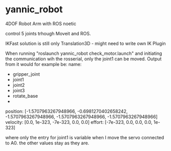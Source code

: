 # yannic_robot
4DOF Robot Arm with ROS noetic

control 5 joints trhough Moveit and ROS.

IKFast solution is still only Translation3D - might need to write own IK Plugin

When running "roslaunch yannic_robot check_motor.launch" and initiating the communication wih the rosserial, only the joint1 can be moved. Output from it would for example be:
name: 
  - gripper_joint
  - joint1
  - joint2
  - joint3
  - rotate_base
  - 
position: [-1.5707963267948966, -0.6981270402658242, -1.5707963267948966, -1.5707963267948966, -1.5707963267948966]
velocity: [0.0, 1e-323, -7e-323, 0.0, 0.0]
effort: [-7e-323, 0.0, 0.0, 0.0, 1e-323]

where only the entry for joint1 is variable when I move the servo connected to A0. the other values stay as they are.
